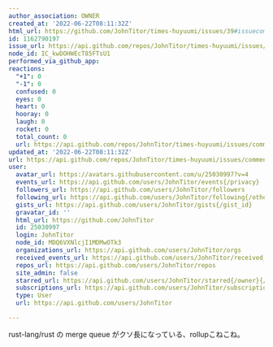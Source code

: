 ```yaml
---
author_association: OWNER
created_at: '2022-06-22T08:11:32Z'
html_url: https://github.com/JohnTitor/times-huyuumi/issues/39#issuecomment-1162790197
id: 1162790197
issue_url: https://api.github.com/repos/JohnTitor/times-huyuumi/issues/39
node_id: IC_kwDOHWEcT85FTsU1
performed_via_github_app: 
reactions:
  "+1": 0
  "-1": 0
  confused: 0
  eyes: 0
  heart: 0
  hooray: 0
  laugh: 0
  rocket: 0
  total_count: 0
  url: https://api.github.com/repos/JohnTitor/times-huyuumi/issues/comments/1162790197/reactions
updated_at: '2022-06-22T08:11:32Z'
url: https://api.github.com/repos/JohnTitor/times-huyuumi/issues/comments/1162790197
user:
  avatar_url: https://avatars.githubusercontent.com/u/25030997?v=4
  events_url: https://api.github.com/users/JohnTitor/events{/privacy}
  followers_url: https://api.github.com/users/JohnTitor/followers
  following_url: https://api.github.com/users/JohnTitor/following{/other_user}
  gists_url: https://api.github.com/users/JohnTitor/gists{/gist_id}
  gravatar_id: ''
  html_url: https://github.com/JohnTitor
  id: 25030997
  login: JohnTitor
  node_id: MDQ6VXNlcjI1MDMwOTk3
  organizations_url: https://api.github.com/users/JohnTitor/orgs
  received_events_url: https://api.github.com/users/JohnTitor/received_events
  repos_url: https://api.github.com/users/JohnTitor/repos
  site_admin: false
  starred_url: https://api.github.com/users/JohnTitor/starred{/owner}{/repo}
  subscriptions_url: https://api.github.com/users/JohnTitor/subscriptions
  type: User
  url: https://api.github.com/users/JohnTitor

---
```

rust-lang/rust の merge queue がクソ長になっている、rollupこねこね。